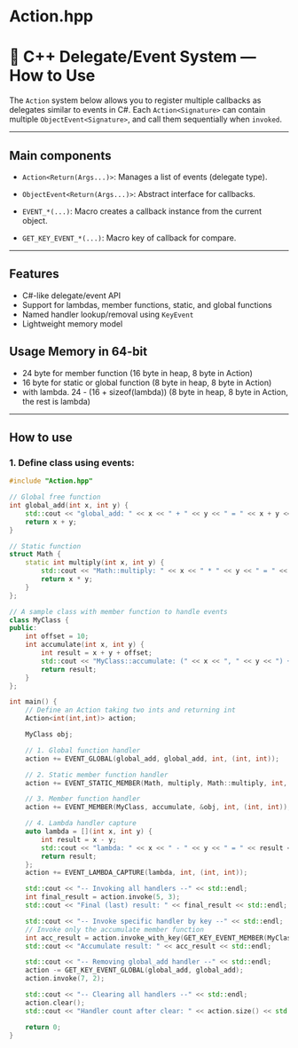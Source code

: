# Action.hpp
# 🔧 C++ Delegate/Event System — How to Use

The `Action` system below allows you to register multiple callbacks as delegates similar to events in C#. Each `Action<Signature>` can contain multiple `ObjectEvent<Signature>`, and call them sequentially when `invoked`.

---

## Main components

- `Action<Return(Args...)>`: Manages a list of events (delegate type).

- `ObjectEvent<Return(Args...)>`: Abstract interface for callbacks.

- `EVENT_*(...)`: Macro creates a callback instance from the current object.

- `GET_KEY_EVENT_*(...)`: Macro key of callback for compare.

---

## Features
- C#-like delegate/event API
- Support for lambdas, member functions, static, and global functions
- Named handler lookup/removal using `KeyEvent`
- Lightweight memory model

## Usage Memory in 64-bit
- 24 byte for member function (16 byte in heap, 8 byte in Action)
- 16 byte for static or global function (8 byte in heap, 8 byte in Action)
- with lambda. 24 - (16 + sizeof(lambda)) (8 byte in heap, 8 byte in Action, the rest is lambda)

---

## How to use 

### 1. Define class using events:

```cpp
#include "Action.hpp"

// Global free function
int global_add(int x, int y) {
    std::cout << "global_add: " << x << " + " << y << " = " << x + y << std::endl;
    return x + y;
}

// Static function
struct Math {
    static int multiply(int x, int y) {
        std::cout << "Math::multiply: " << x << " * " << y << " = " << x * y << std::endl;
        return x * y;
    }
};

// A sample class with member function to handle events
class MyClass {
public:
    int offset = 10;
    int accumulate(int x, int y) {
        int result = x + y + offset;
        std::cout << "MyClass::accumulate: (" << x << ", " << y << ") + offset " << offset << " = " << result << std::endl;
        return result;
    }
};

int main() {
    // Define an Action taking two ints and returning int
    Action<int(int,int)> action;

    MyClass obj;

    // 1. Global function handler
    action += EVENT_GLOBAL(global_add, global_add, int, (int, int));

    // 2. Static member function handler
    action += EVENT_STATIC_MEMBER(Math, multiply, Math::multiply, int, (int, int));

    // 3. Member function handler
    action += EVENT_MEMBER(MyClass, accumulate, &obj, int, (int, int));

    // 4. Lambda handler capture
    auto lambda = [](int x, int y) {
        int result = x - y;
        std::cout << "lambda: " << x << " - " << y << " = " << result << std::endl;
        return result;
    };
    action += EVENT_LAMBDA_CAPTURE(lambda, int, (int, int));

    std::cout << "-- Invoking all handlers --" << std::endl;
    int final_result = action.invoke(5, 3);
    std::cout << "Final (last) result: " << final_result << std::endl;

    std::cout << "-- Invoke specific handler by key --" << std::endl;
    // Invoke only the accumulate member function
    int acc_result = action.invoke_with_key(GET_KEY_EVENT_MEMBER(MyClass, accumulate, &obj), 2, 4);
    std::cout << "Accumulate result: " << acc_result << std::endl;

    std::cout << "-- Removing global_add handler --" << std::endl;
    action -= GET_KEY_EVENT_GLOBAL(global_add, global_add);
    action.invoke(7, 2);

    std::cout << "-- Clearing all handlers --" << std::endl;
    action.clear();
    std::cout << "Handler count after clear: " << action.size() << std::endl;

    return 0;
}
```
